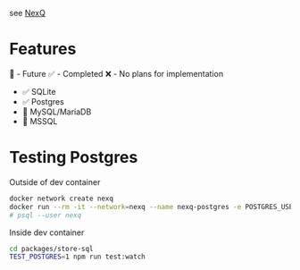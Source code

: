 see [NexQ](https://github.com/joeferner/nexq)

# Features

:scroll: - Future
:white_check_mark: - Completed
:x: - No plans for implementation

- :white_check_mark: SQLite
- :white_check_mark: Postgres
- :scroll: MySQL/MariaDB
- :scroll: MSSQL

# Testing Postgres

Outside of dev container
```bash
docker network create nexq
docker run --rm -it --network=nexq --name nexq-postgres -e POSTGRES_USER=nexq -e POSTGRES_PASSWORD=password postgres
# psql --user nexq
```

Inside dev container
```bash
cd packages/store-sql
TEST_POSTGRES=1 npm run test:watch
```

